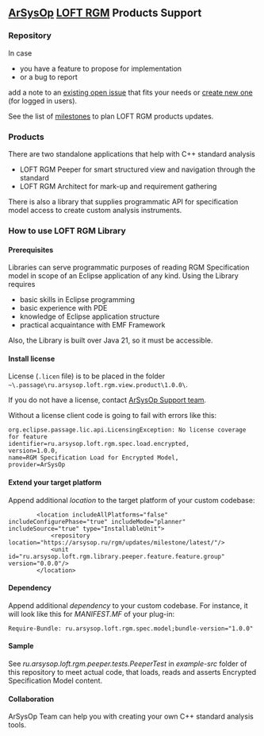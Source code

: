 ## [ArSysOp](https://arsysop.ru/) [LOFT RGM](https://arsysop.ru/rgm/) Products Support

### Repository
In case 
 - you have a feature to propose for implementation
 - or a bug to report

add a note to an [existing open issue](https://github.com/arsysop/rgm-support/issues) that fits your needs or [create new one](https://github.com/arsysop/rgm-support/issues/new) (for logged in users).

See the list of [milestones](https://github.com/arsysop/rgm-support/milestones) to plan LOFT RGM products updates.

### Products
There are two standalone applications that help with C++ standard analysis
 - LOFT RGM Peeper for smart structured view and navigation through the standard
 - LOFT RGM Architect for mark-up and requirement gathering

There is also a library that supplies programmatic API for specification model access to create custom analysis instruments.

### How to use LOFT RGM Library

#### Prerequisites
Libraries can serve programmatic purposes of reading RGM Specification model in scope of an Eclipse application of any kind.
Using the Library requires
 - basic skills in Eclipse programming
 - basic experience with PDE 
 - knowledge of Eclipse application structure
 - practical acquaintance with EMF Framework

Also, the Library is built over Java 21, so it must be accessible.

#### Install license
License (`.licen` file) is to be placed in the folder `~\.passage\ru.arsysop.loft.rgm.view.product\1.0.0\`.

If you do not have a license, contact [ArSysOp Support team](mailto:support@arsysop.ru).

Without a license client code is going to fail with errors like this:

```
org.eclipse.passage.lic.api.LicensingException: No license coverage for feature 
identifier=ru.arsysop.loft.rgm.spec.load.encrypted, 
version=1.0.0, 
name=RGM Specification Load for Encrypted Model, 
provider=ArSysOp
```

#### Extend your target platform
Append additional _location_ to the target platform of your custom codebase:

```
		<location includeAllPlatforms="false" includeConfigurePhase="true" includeMode="planner" includeSource="true" type="InstallableUnit">
			<repository location="https://arsysop.ru/rgm/updates/milestone/latest/"/>
			<unit id="ru.arsysop.loft.rgm.library.peeper.feature.feature.group" version="0.0.0"/>
		</location>

```

#### Dependency
Append additional _dependency_ to your custom codebase. For instance, it will look like this for _MANIFEST.MF_ of your plug-in:

```
Require-Bundle: ru.arsysop.loft.rgm.spec.model;bundle-version="1.0.0"
```

#### Sample
See _ru.arsysop.loft.rgm.peeper.tests.PeeperTest_ in _example-src_ folder of this repository to meet actual code, 
that loads, reads and asserts Encrypted Specification Model content.

#### Collaboration
ArSysOp Team can help you with creating your own C++ standard analysis tools. 
